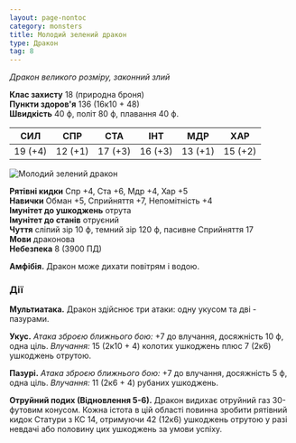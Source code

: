 ```yaml
---
layout: page-nontoc
category: monsters
title: Молодий зелений дракон
type: Дракон
tag: 8
---
```


_Дракон великого розміру, законний злий_

**Клас захисту** 18 (природна броня)    
**Пункти здоров'я** 136 (16к10 + 48)    
**Швидкість** 40 ф, політ 80 ф, плавання 40 ф.

| СИЛ     | СПР     | СТА     | ІНТ     | МДР     | ХАР     |
| ------- | ------- | ------- | ------- | ------- | ------- |
| 19 (+4) | 12 (+1) | 17 (+3) | 16 (+3) | 13 (+1) | 15 (+2) |

![Молодий зелений дракон](https://www.dndbeyond.com/avatars/thumbnails/30782/387/1000/1000/638061960699154944.png)

**Рятівні кидки** Спр +4, Ста +6, Мдр +4, Хар +5    
**Навички** Обман +5, Сприйняття +7, Непомітність +4    
**Імунітет до ушкоджень** отрута    
**Імунітет до станів** отруєний    
**Чуття** сліпий зір 10 ф, темний зір 120 ф, пасивне Сприйняття 17    
**Мови** драконова    
**Небезпека** 8 (3900 ПД)

**Амфібія.** Дракон може дихати повітрям і водою.

### Дії
**Мультиатака.** Дракон здійснює три атаки: одну укусом та дві - пазурами.    

**Укус.** _Атака зброєю ближнього бою:_ +7 до влучання, досяжність 10 ф, одна ціль. _Влучання:_ 15 (2к10 + 4) колотих ушкоджень плюс 7 (2к6) ушкоджень отрутою.    

**Пазурі.** _Атака зброєю ближнього бою:_ +7 до влучання, досяжність 5 ф, одна ціль. _Влучання:_ 11 (2к6 + 4) рубаних ушкоджень.    

**Отруйний подих (Відновлення 5-6).** Дракон видихає отруйний газ 30-футовим конусом. Кожна істота в цій області повинна зробити рятівний кидок Статури з КС 14, отримуючи 42 (12к6) ушкоджень отрутою у разі невдачі або половину цих ушкоджень за умови успіху.
